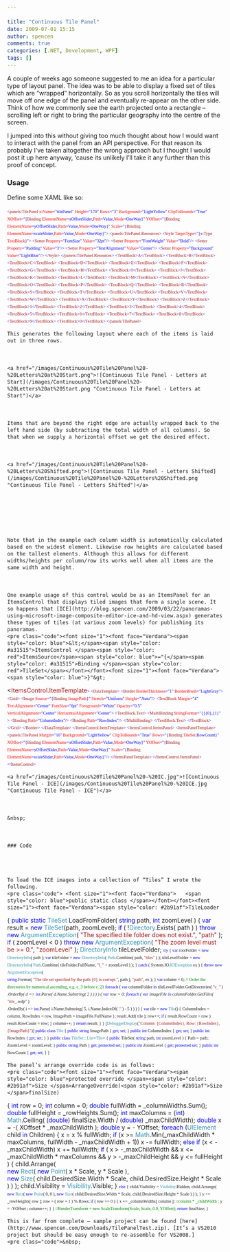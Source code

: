 ```yaml
---

title: "Continuous Tile Panel"
date: 2009-07-01 15:15
author: spencen
comments: true
categories: [.NET, Development, WPF]
tags: []
---
```

<p dir="ltr">A couple of weeks ago someone suggested to me an idea for a particular type of layout panel. The idea was to be able to display a fixed set of tiles which are “wrapped” horizontally. So as you scroll horizontally the tiles will move off one edge of the panel and eventually re-appear on the other side. Think of how we commonly see the earth projected onto a rectangle – scrolling left or right to bring the particular geography into the centre of the screen. 
 <p style="margin-right: 0px" dir="ltr">I jumped into this without giving too much thought about how I would want to interact with the panel from an API perspective. For that reason its probably I’ve taken altogether the wrong approach but I thought I would post it up here anyway, ‘cause its unlikely I’ll take it any further than this proof of concept.
 

### Usage

 <p style="margin-right: 0px" dir="ltr">Define some XAML like so:
<a href="http://11011.net/software/vspaste"></a>

<font size="1"><font face="Verdana"><span style="color: blue">&lt;</span><span style="color: #a31515">panels</span><span style="color: blue">:</span><span style="color: #a31515">TilePanel </span><span style="color: red">x</span><span style="color: blue">:</span><span style="color: red">Name</span><span style="color: blue">="tilePanel" </span><span style="color: red">Height</span></font></font><font size="1"><font face="Verdana"><span style="color: blue">="170"
</span><span style="color: red">Rows</span><span style="color: blue">="3" </span><span style="color: red">Background</span><span style="color: blue">="LightYellow" </span><span style="color: red">ClipToBounds</span></font></font><font size="1"><font face="Verdana"><span style="color: blue">="True"
</span><span style="color: red">XOffset</span><span style="color: blue">="{</span><span style="color: #a31515">Binding </span><span style="color: red">ElementName</span><span style="color: blue">=xOffsetSlider,</span><span style="color: red">Path</span><span style="color: blue">=Value,</span><span style="color: red">Mode</span></font></font><font size="1"><font face="Verdana"><span style="color: blue">=OneWay}"
</span><span style="color: red">YOffset</span><span style="color: blue">="{</span><span style="color: #a31515">Binding </span><span style="color: red">ElementName</span><span style="color: blue">=yOffsetSlider,</span><span style="color: red">Path</span><span style="color: blue">=Value,</span><span style="color: red">Mode</span></font></font><font size="1"><font face="Verdana"><span style="color: blue">=OneWay}"
</span><span style="color: red">Scale</span><span style="color: blue">="{</span><span style="color: #a31515">Binding </span><span style="color: red">ElementName</span><span style="color: blue">=scaleSlider,</span><span style="color: red">Path</span><span style="color: blue">=Value,</span><span style="color: red">Mode</span></font></font><font size="1"><font face="Verdana"><span style="color: blue">=OneWay}"&gt;
&lt;</span><span style="color: #a31515">panels</span><span style="color: blue">:</span><span style="color: #a31515">TilePanel.Resources</span></font></font><font size="1"><font face="Verdana"><span style="color: blue">&gt;
&lt;</span><span style="color: #a31515">Style </span><span style="color: red">TargetType</span><span style="color: blue">="{</span><span style="color: #a31515">x</span><span style="color: blue">:</span><span style="color: #a31515">Type </span><span style="color: red">TextBlock</span></font></font><font size="1"><font face="Verdana"><span style="color: blue">}"&gt;
&lt;</span><span style="color: #a31515">Setter </span><span style="color: red">Property</span><span style="color: blue">="FontSize" </span><span style="color: red">Value</span></font></font><font size="1"><font face="Verdana"><span style="color: blue">="32pt"/&gt;
&lt;</span><span style="color: #a31515">Setter </span><span style="color: red">Property</span><span style="color: blue">="FontWeight" </span><span style="color: red">Value</span></font></font><font size="1"><font face="Verdana"><span style="color: blue">="Bold"/&gt;
&lt;</span><span style="color: #a31515">Setter </span><span style="color: red">Property</span><span style="color: blue">="Padding" </span><span style="color: red">Value</span></font></font><font size="1"><font face="Verdana"><span style="color: blue">="3"/&gt;
&lt;</span><span style="color: #a31515">Setter </span><span style="color: red">Property</span><span style="color: blue">="TextAlignment" </span><span style="color: red">Value</span></font></font><font size="1"><font face="Verdana"><span style="color: blue">="Center"/&gt;
&lt;</span><span style="color: #a31515">Setter </span><span style="color: red">Property</span><span style="color: blue">="Background" </span><span style="color: red">Value</span></font></font><font size="1"><font face="Verdana"><span style="color: blue">="LightBlue"/&gt;
&lt;/</span><span style="color: #a31515">Style</span></font></font><font size="1"><font face="Verdana"><span style="color: blue">&gt;
&lt;/</span><span style="color: #a31515">panels</span><span style="color: blue">:</span><span style="color: #a31515">TilePanel.Resources</span></font></font><font size="1"><font face="Verdana"><span style="color: blue">&gt;
&lt;</span><span style="color: #a31515">TextBlock</span><span style="color: blue">&gt;</span><span style="color: #a31515">A</span><span style="color: blue">&lt;/</span><span style="color: #a31515">TextBlock</span></font></font><font size="1"><font face="Verdana"><span style="color: blue">&gt;
&lt;</span><span style="color: #a31515">TextBlock</span><span style="color: blue">&gt;</span><span style="color: #a31515">B</span><span style="color: blue">&lt;/</span><span style="color: #a31515">TextBlock</span></font></font><font size="1"><font face="Verdana"><span style="color: blue">&gt;
&lt;</span><span style="color: #a31515">TextBlock</span><span style="color: blue">&gt;</span><span style="color: #a31515">C</span><span style="color: blue">&lt;/</span><span style="color: #a31515">TextBlock</span></font></font><font size="1"><font face="Verdana"><span style="color: blue">&gt;
&lt;</span><span style="color: #a31515">TextBlock</span><span style="color: blue">&gt;</span><span style="color: #a31515">D</span><span style="color: blue">&lt;/</span><span style="color: #a31515">TextBlock</span></font></font><font size="1"><font face="Verdana"><span style="color: blue">&gt;
&lt;</span><span style="color: #a31515">TextBlock</span><span style="color: blue">&gt;</span><span style="color: #a31515">E</span><span style="color: blue">&lt;/</span><span style="color: #a31515">TextBlock</span></font></font><font size="1"><font face="Verdana"><span style="color: blue">&gt;
&lt;</span><span style="color: #a31515">TextBlock</span><span style="color: blue">&gt;</span><span style="color: #a31515">F</span><span style="color: blue">&lt;/</span><span style="color: #a31515">TextBlock</span></font></font><font size="1"><font face="Verdana"><span style="color: blue">&gt;
&lt;</span><span style="color: #a31515">TextBlock</span><span style="color: blue">&gt;</span><span style="color: #a31515">G</span><span style="color: blue">&lt;/</span><span style="color: #a31515">TextBlock</span></font></font><font size="1"><font face="Verdana"><span style="color: blue">&gt;
&lt;</span><span style="color: #a31515">TextBlock</span><span style="color: blue">&gt;</span><span style="color: #a31515">H</span><span style="color: blue">&lt;/</span><span style="color: #a31515">TextBlock</span></font></font><font size="1"><font face="Verdana"><span style="color: blue">&gt;
&lt;</span><span style="color: #a31515">TextBlock</span><span style="color: blue">&gt;</span><span style="color: #a31515">I</span><span style="color: blue">&lt;/</span><span style="color: #a31515">TextBlock</span></font></font><font size="1"><font face="Verdana"><span style="color: blue">&gt;
&lt;</span><span style="color: #a31515">TextBlock</span><span style="color: blue">&gt;</span><span style="color: #a31515">J</span><span style="color: blue">&lt;/</span><span style="color: #a31515">TextBlock</span></font></font><font size="1"><font face="Verdana"><span style="color: blue">&gt;
&lt;</span><span style="color: #a31515">TextBlock</span><span style="color: blue">&gt;</span><span style="color: #a31515">K</span><span style="color: blue">&lt;/</span><span style="color: #a31515">TextBlock</span></font></font><font size="1"><font face="Verdana"><span style="color: blue">&gt;
&lt;</span><span style="color: #a31515">TextBlock</span><span style="color: blue">&gt;</span><span style="color: #a31515">L</span><span style="color: blue">&lt;/</span><span style="color: #a31515">TextBlock</span></font></font><font size="1"><font face="Verdana"><span style="color: blue">&gt;
&lt;</span><span style="color: #a31515">TextBlock</span><span style="color: blue">&gt;</span><span style="color: #a31515">M</span><span style="color: blue">&lt;/</span><span style="color: #a31515">TextBlock</span></font></font><font size="1"><font face="Verdana"><span style="color: blue">&gt;
&lt;</span><span style="color: #a31515">TextBlock</span><span style="color: blue">&gt;</span><span style="color: #a31515">N</span><span style="color: blue">&lt;/</span><span style="color: #a31515">TextBlock</span></font></font><font size="1"><font face="Verdana"><span style="color: blue">&gt;
&lt;</span><span style="color: #a31515">TextBlock</span><span style="color: blue">&gt;</span><span style="color: #a31515">O</span><span style="color: blue">&lt;/</span><span style="color: #a31515">TextBlock</span></font></font><font size="1"><font face="Verdana"><span style="color: blue">&gt;
&lt;</span><span style="color: #a31515">TextBlock</span><span style="color: blue">&gt;</span><span style="color: #a31515">P</span><span style="color: blue">&lt;/</span><span style="color: #a31515">TextBlock</span></font></font><font size="1"><font face="Verdana"><span style="color: blue">&gt;
&lt;</span><span style="color: #a31515">TextBlock</span><span style="color: blue">&gt;</span><span style="color: #a31515">Q</span><span style="color: blue">&lt;/</span><span style="color: #a31515">TextBlock</span></font></font><font size="1"><font face="Verdana"><span style="color: blue">&gt;
&lt;</span><span style="color: #a31515">TextBlock</span><span style="color: blue">&gt;</span><span style="color: #a31515">R</span><span style="color: blue">&lt;/</span><span style="color: #a31515">TextBlock</span></font></font><font size="1"><font face="Verdana"><span style="color: blue">&gt;
&lt;</span><span style="color: #a31515">TextBlock</span><span style="color: blue">&gt;</span><span style="color: #a31515">S</span><span style="color: blue">&lt;/</span><span style="color: #a31515">TextBlock</span></font></font><font size="1"><font face="Verdana"><span style="color: blue">&gt;
&lt;</span><span style="color: #a31515">TextBlock</span><span style="color: blue">&gt;</span><span style="color: #a31515">T</span><span style="color: blue">&lt;/</span><span style="color: #a31515">TextBlock</span></font></font><font size="1"><font face="Verdana"><span style="color: blue">&gt;
&lt;</span><span style="color: #a31515">TextBlock</span><span style="color: blue">&gt;</span><span style="color: #a31515">U</span><span style="color: blue">&lt;/</span><span style="color: #a31515">TextBlock</span></font></font><font size="1"><font face="Verdana"><span style="color: blue">&gt;
&lt;</span><span style="color: #a31515">TextBlock</span><span style="color: blue">&gt;</span><span style="color: #a31515">V</span><span style="color: blue">&lt;/</span><span style="color: #a31515">TextBlock</span></font></font><font size="1"><font face="Verdana"><span style="color: blue">&gt;
&lt;</span><span style="color: #a31515">TextBlock</span><span style="color: blue">&gt;</span><span style="color: #a31515">W</span><span style="color: blue">&lt;/</span><span style="color: #a31515">TextBlock</span></font></font><font size="1"><font face="Verdana"><span style="color: blue">&gt;
&lt;</span><span style="color: #a31515">TextBlock</span><span style="color: blue">&gt;</span><span style="color: #a31515">X</span><span style="color: blue">&lt;/</span><span style="color: #a31515">TextBlock</span></font></font><font size="1"><font face="Verdana"><span style="color: blue">&gt;
&lt;</span><span style="color: #a31515">TextBlock</span><span style="color: blue">&gt;</span><span style="color: #a31515">Y</span><span style="color: blue">&lt;/</span><span style="color: #a31515">TextBlock</span></font></font><font size="1"><font face="Verdana"><span style="color: blue">&gt;
&lt;</span><span style="color: #a31515">TextBlock</span><span style="color: blue">&gt;</span><span style="color: #a31515">Z</span><span style="color: blue">&lt;/</span><span style="color: #a31515">TextBlock</span></font></font><font size="1"><font face="Verdana"><span style="color: blue">&gt;
&lt;</span><span style="color: #a31515">TextBlock</span><span style="color: blue">&gt;</span><span style="color: #a31515">1</span><span style="color: blue">&lt;/</span><span style="color: #a31515">TextBlock</span></font></font><font size="1"><font face="Verdana"><span style="color: blue">&gt;
&lt;</span><span style="color: #a31515">TextBlock</span><span style="color: blue">&gt;</span><span style="color: #a31515">2</span><span style="color: blue">&lt;/</span><span style="color: #a31515">TextBlock</span></font></font><font size="1"><font face="Verdana"><span style="color: blue">&gt;
&lt;</span><span style="color: #a31515">TextBlock</span><span style="color: blue">&gt;</span><span style="color: #a31515">3</span><span style="color: blue">&lt;/</span><span style="color: #a31515">TextBlock</span></font></font><font size="1"><font face="Verdana"><span style="color: blue">&gt;
&lt;</span><span style="color: #a31515">TextBlock</span><span style="color: blue">&gt;</span><span style="color: #a31515">4</span><span style="color: blue">&lt;/</span><span style="color: #a31515">TextBlock</span></font></font><font size="1"><font face="Verdana"><span style="color: blue">&gt;
&lt;</span><span style="color: #a31515">TextBlock</span><span style="color: blue">&gt;</span><span style="color: #a31515">5</span><span style="color: blue">&lt;/</span><span style="color: #a31515">TextBlock</span></font></font><font size="1"><font face="Verdana"><span style="color: blue">&gt;
&lt;</span><span style="color: #a31515">TextBlock</span><span style="color: blue">&gt;</span><span style="color: #a31515">6</span><span style="color: blue">&lt;/</span><span style="color: #a31515">TextBlock</span></font></font><font size="1"><font face="Verdana"><span style="color: blue">&gt;
&lt;</span><span style="color: #a31515">TextBlock</span><span style="color: blue">&gt;</span><span style="color: #a31515">7</span><span style="color: blue">&lt;/</span><span style="color: #a31515">TextBlock</span></font></font><font size="1"><font face="Verdana"><span style="color: blue">&gt;
&lt;</span><span style="color: #a31515">TextBlock</span><span style="color: blue">&gt;</span><span style="color: #a31515">8</span><span style="color: blue">&lt;/</span><span style="color: #a31515">TextBlock</span></font></font><font size="1"><font face="Verdana"><span style="color: blue">&gt;
&lt;</span><span style="color: #a31515">TextBlock</span><span style="color: blue">&gt;</span><span style="color: #a31515">9</span><span style="color: blue">&lt;/</span><span style="color: #a31515">TextBlock</span></font></font><font size="1"><font face="Verdana"><span style="color: blue">&gt;
&lt;</span><span style="color: #a31515">TextBlock</span><span style="color: blue">&gt;</span><span style="color: #a31515">0</span><span style="color: blue">&lt;/</span><span style="color: #a31515">TextBlock</span></font></font><font size="1"><font face="Verdana"><span style="color: blue">&gt;
&lt;/</span><span style="color: #a31515">panels</span><span style="color: blue">:</span><span style="color: #a31515">TilePanel</span><span style="color: blue">&gt;</span></font></font></pre><a href="http://11011.net/software/vspaste"></a>

    
    This generates the following layout where each of the items is laid out in three rows.
    

    
    <a href="/images/Continuous%20Tile%20Panel%20-%20Letters%20at%20Start.png">![Continuous Tile Panel - Letters at Start](/images/Continuous%20Tile%20Panel%20-%20Letters%20at%20Start.png "Continuous Tile Panel - Letters at Start")</a> 
    

    
    Items that are beyond the right edge are actually wrapped back to the left hand side (by subtracting the total width of all columns). So that when we supply a horizontal offset we get the desired effect.
    

    
    <a href="/images/Continuous%20Tile%20Panel%20-%20Letters%20Shifted.png">![Continuous Tile Panel - Letters Shifted](/images/Continuous%20Tile%20Panel%20-%20Letters%20Shifted.png "Continuous Tile Panel - Letters Shifted")</a> 
    

    
    
    

    
    Note that in the example each column width is automatically calculated based on the widest element. Likewise row heights are calculated based on the tallest elements. Although this allows for different widths/heights per column/row its works well when all items are the same width and height.
    

    
    One example usage of this control would be as an ItemsPanel for an ItemsControl that displays tiled images that form a single scene. It so happens that [ICE](http://blog.spencen.com/2009/03/22/panoramas-using-microsoft-image-composite-editor-ice-and-hd-view.aspx) generates these types of tiles (at various zoom levels) for publishing its panoramas.
    <pre class="code"><font size="1"><font face="Verdana"><span style="color: blue">&lt;</span><span style="color: #a31515">ItemsControl </span><span style="color: red">ItemsSource</span><span style="color: blue">="{</span><span style="color: #a31515">Binding </span><span style="color: red">TileSet</span></font></font><font size="1"><font face="Verdana"><span style="color: blue">}"&gt;
&lt;</span><span style="color: #a31515">ItemsControl.ItemTemplate</span></font></font><font size="1"><font face="Verdana"><span style="color: blue">&gt;
&lt;</span><span style="color: #a31515">DataTemplate</span></font></font><font size="1"><font face="Verdana"><span style="color: blue">&gt;
&lt;</span><span style="color: #a31515">Border </span><span style="color: red">BorderThickness</span><span style="color: blue">="1" </span><span style="color: red">BorderBrush</span></font></font><font size="1"><font face="Verdana"><span style="color: blue">="LightGray"&gt;
&lt;</span><span style="color: #a31515">Grid</span></font></font><font size="1"><font face="Verdana"><span style="color: blue">&gt;
&lt;</span><span style="color: #a31515">Image </span><span style="color: red">Source</span><span style="color: blue">="{</span><span style="color: #a31515">Binding </span><span style="color: red">ImagePath</span><span style="color: blue">}" </span><span style="color: red">Stretch</span><span style="color: blue">="Uniform" </span><span style="color: red">Height</span></font></font><font size="1"><font face="Verdana"><span style="color: blue">="Auto"/&gt;
</span><span style="color: green">                    </span><span style="color: blue">&lt;</span><span style="color: #a31515">TextBlock </span><span style="color: red">Margin</span><span style="color: blue">="4" </span><span style="color: red">TextAlignment</span><span style="color: blue">="Center" </span><span style="color: red">FontSize</span><span style="color: blue">="6pt" </span><span style="color: red">Foreground</span><span style="color: blue">="White" </span><span style="color: red">Opacity</span><span style="color: blue">="0.5" <br>                                     </span><span style="color: red">VerticalAlignment</span><span style="color: blue">="Center" </span><span style="color: red">HorizontalAlignment</span></font></font><font size="1"><font face="Verdana"><span style="color: blue">="Center"&gt;
&lt;</span><span style="color: #a31515">TextBlock.Text</span></font></font><font size="1"><font face="Verdana"><span style="color: blue">&gt;
&lt;</span><span style="color: #a31515">MultiBinding </span><span style="color: red">StringFormat</span></font></font><font size="1"><font face="Verdana"><span style="color: blue">="{}{0},{1}" &gt;
&lt;</span><span style="color: #a31515">Binding </span><span style="color: red">Path</span></font></font><font size="1"><font face="Verdana"><span style="color: blue">="ColumnIndex"/&gt;
&lt;</span><span style="color: #a31515">Binding </span><span style="color: red">Path</span></font></font><font size="1"><font face="Verdana"><span style="color: blue">="RowIndex"/&gt;
&lt;/</span><span style="color: #a31515">MultiBinding</span></font></font><font size="1"><font face="Verdana"><span style="color: blue">&gt;
&lt;/</span><span style="color: #a31515">TextBlock.Text</span></font></font><font size="1"><font face="Verdana"><span style="color: blue">&gt;
&lt;/</span><span style="color: #a31515">TextBlock</span></font></font><font size="1"><font face="Verdana"><span style="color: blue">&gt;
&lt;/</span><span style="color: #a31515">Grid</span></font></font><font size="1"><font face="Verdana"><span style="color: blue">&gt;
&lt;/</span><span style="color: #a31515">Border</span></font></font><font size="1"><font face="Verdana"><span style="color: blue">&gt;
&lt;/</span><span style="color: #a31515">DataTemplate</span></font></font><font size="1"><font face="Verdana"><span style="color: blue">&gt;
&lt;/</span><span style="color: #a31515">ItemsControl.ItemTemplate</span></font></font><font size="1"><font face="Verdana"><span style="color: blue">&gt;
&lt;</span><span style="color: #a31515">ItemsControl.ItemsPanel</span></font></font><font size="1"><font face="Verdana"><span style="color: blue">&gt;
&lt;</span><span style="color: #a31515">ItemsPanelTemplate</span></font></font><font size="1"><font face="Verdana"><span style="color: blue">&gt;
&lt;</span><span style="color: #a31515">panels</span><span style="color: blue">:</span><span style="color: #a31515">TilePanel </span><span style="color: red">Margin</span><span style="color: blue">="10" </span><span style="color: red">Background</span><span style="color: blue">="LightYellow" </span><span style="color: red">ClipToBounds</span></font></font><font size="1"><font face="Verdana"><span style="color: blue">="True"
</span><span style="color: red">Rows</span><span style="color: blue">="{</span><span style="color: #a31515">Binding </span><span style="color: red">TileSet</span></font></font><font size="1"><font face="Verdana"><span style="color: blue">.RowCount}"
</span><span style="color: red">XOffset</span><span style="color: blue">="{</span><span style="color: #a31515">Binding </span><span style="color: red">ElementName</span><span style="color: blue">=xOffsetSlider,</span><span style="color: red">Path</span><span style="color: blue">=Value,</span><span style="color: red">Mode</span></font></font><font size="1"><font face="Verdana"><span style="color: blue">=OneWay}"
</span><span style="color: red">YOffset</span><span style="color: blue">="{</span><span style="color: #a31515">Binding </span><span style="color: red">ElementName</span><span style="color: blue">=yOffsetSlider,</span><span style="color: red">Path</span><span style="color: blue">=Value,</span><span style="color: red">Mode</span></font></font><font size="1"><font face="Verdana"><span style="color: blue">=OneWay}"
</span><span style="color: red">Scale</span><span style="color: blue">="{</span><span style="color: #a31515">Binding </span><span style="color: red">ElementName</span><span style="color: blue">=scaleSlider,</span><span style="color: red">Path</span><span style="color: blue">=Value,</span><span style="color: red">Mode</span></font></font><font size="1"><font face="Verdana"><span style="color: blue">=OneWay}"/&gt;
&lt;/</span><span style="color: #a31515">ItemsPanelTemplate</span></font></font><font size="1"><font face="Verdana"><span style="color: blue">&gt;
&lt;/</span><span style="color: #a31515">ItemsControl.ItemsPanel</span></font></font><font size="1"><font face="Verdana"><span style="color: blue">&gt;
&lt;/</span><span style="color: #a31515">ItemsControl</span><span style="color: blue">&gt;</span></font></font></pre>

    
    <a href="/images/Continuous%20Tile%20Panel%20-%20IC.jpg">![Continuous Tile Panel - ICE](/images/Continuous%20Tile%20Panel%20-%20ICE.jpg "Continuous Tile Panel - ICE")</a> 
    

    
    &nbsp;
    

    
    ### Code
    
    

    
    To load the ICE images into a collection of “Tiles” I wrote the following.
    <pre class="code"> <font size="1"><font face="Verdana">   <span style="color: blue">public static class </span></font></font><font size="1"><font face="Verdana"><span style="color: #2b91af">TileLoader
</span>{
<span style="color: blue">public static </span><span style="color: #2b91af">TileSet </span>LoadFromFolder( <span style="color: blue">string </span>path, <span style="color: blue">int </span>zoomLevel )
{
<span style="color: blue">var </span>result = <span style="color: blue">new </span><span style="color: #2b91af">TileSet</span>(path, zoomLevel);
<span style="color: blue">if </span>( !<span style="color: #2b91af">Directory</span>.Exists( path ) )
<span style="color: blue">throw new </span><span style="color: #2b91af">ArgumentException</span>( <span style="color: #a31515">"The specified tile folder does not exist."</span>, <span style="color: #a31515">"path" </span>);
<span style="color: blue">if </span>( zoomLevel &lt; 0 )
<span style="color: blue">throw new </span><span style="color: #2b91af">ArgumentException</span>( <span style="color: #a31515">"The zoom level must be &gt;= 0."</span>, <span style="color: #a31515">"zoomLevel" </span>);
<span style="color: #2b91af">DirectoryInfo </span>tileLevelFolder;
</font></font><font size="1"><font face="Verdana"><span style="color: blue">try
</span>{
<span style="color: blue">var </span>rootFolder = <span style="color: blue">new </span><span style="color: #2b91af">DirectoryInfo</span>( path );
<span style="color: blue">var </span>tileFolder = <span style="color: blue">new </span><span style="color: #2b91af">DirectoryInfo</span>( <span style="color: #2b91af">Path</span>.Combine( path, <span style="color: #a31515">"tiles" </span>) );
tileLevelFolder = <span style="color: blue">new </span><span style="color: #2b91af">DirectoryInfo</span>( <span style="color: #2b91af">Path</span>.Combine( tileFolder.FullName, <span style="color: #a31515">"l_" </span>+ zoomLevel ) );
}
<span style="color: blue">catch </span>( System.IO.<span style="color: #2b91af">IOException </span>ex )
{
<span style="color: blue">throw new </span><span style="color: #2b91af">ArgumentException</span>( <br>                    <span style="color: blue">string</span>.Format( <span style="color: #a31515">"The tile set specified by the path {0} is corrupt."</span>, path ), <span style="color: #a31515">"path"</span>, ex );
}
<span style="color: blue">var </span>column = 0;
</font></font><font size="1"><font face="Verdana"><span style="background: #fbfffb; color: green">// Order the directories by numerical ascending, e.g. c_3 before c_21
</span>            <span style="color: blue">foreach </span>( <span style="color: blue">var </span>columnFolder <span style="color: blue">in </span>tileLevelFolder.GetDirectories( <span style="color: #a31515">"c_*" </span>)<br>                                                          .OrderBy( d =&gt; <span style="color: blue">int</span>.Parse( d.Name.Substring( 2 ) ) ) )
{
<span style="color: blue">var </span>row = 0;
<span style="color: blue">foreach </span>( <span style="color: blue">var </span>imageFile <span style="color: blue">in </span>columnFolder.GetFiles( <span style="color: #a31515">"tile_*.wdp" </span>)<br>                                                          .OrderBy( i =&gt; <span style="color: blue">int</span>.Parse( i.Name.Substring( 5, i.Name.IndexOf( <span style="color: #a31515">'.' </span>) - 5 ) ) ) )
{
<span style="color: blue">var </span>tile = <span style="color: blue">new </span><span style="color: #2b91af">Tile</span>() { ColumnIndex = column, RowIndex = row, ImagePath = imageFile.FullName };
result.Add( tile );
row++;
<span style="color: blue">if </span>( result.RowCount &lt; row )
result.RowCount = row;
}
column++;
}
<span style="color: blue">return </span>result;
}
}
[<span style="color: #2b91af">DebuggerDisplay</span>(<span style="color: #a31515">"Column: {ColumnIndex}, Row: {RowIndex}, {ImagePath}"</span>)]
<span style="color: blue">public class </span></font></font><font size="1"><font face="Verdana"><span style="color: #2b91af">Tile
</span>{
<span style="color: blue">public string </span>ImagePath { <span style="color: blue">get</span>; <span style="color: blue">set</span>; }
<span style="color: blue">public int </span>ColumnIndex { <span style="color: blue">get</span>; <span style="color: blue">set</span>; }
<span style="color: blue">public int </span>RowIndex { <span style="color: blue">get</span>; <span style="color: blue">set</span>; }
}
<span style="color: blue">public class </span><span style="color: #2b91af">TileSet </span>: <span style="color: #2b91af">List</span>&lt;<span style="color: #2b91af">Tile</span>&gt;
{
<span style="color: blue">public </span>TileSet( <span style="color: blue">string </span>path, <span style="color: blue">int </span>zoomLevel )
{
Path = path;
ZoomLevel = zoomLevel;
}
<span style="color: blue">public string </span>Path { <span style="color: blue">get</span>; <span style="color: blue">protected set</span>; }
<span style="color: blue">public int </span>ZoomLevel { <span style="color: blue">get</span>; <span style="color: blue">protected set</span>; }
<span style="color: blue">public int </span>RowCount { <span style="color: blue">get</span>; <span style="color: blue">set</span>; }
}</font></font></pre><a href="http://11011.net/software/vspaste"></a>

    
    The panel’s arrange override code is as follows:
    <pre class="code"><font size="1"><font face="Verdana"><span style="color: blue">protected override </span><span style="color: #2b91af">Size </span>ArrangeOverride(<span style="color: #2b91af">Size </span>finalSize)
{
<span style="color: blue">int </span>row = 0;
<span style="color: blue">int </span>column = 0;
<span style="color: blue">double </span>fullWidth = _columnWidths.Sum();
<span style="color: blue">double </span>fullHeight = _rowHeights.Sum();
<span style="color: blue">int </span>maxColumns = (<span style="color: blue">int</span>) <span style="color: #2b91af">Math</span>.Ceiling( (<span style="color: blue">double</span>) finalSize.Width / (<span style="color: blue">double</span>) _maxChildWidth);
<span style="color: blue">double </span>x = -( XOffset * _maxChildWidth );
<span style="color: blue">double </span>y = - YOffset;
<span style="color: blue">foreach </span>(<span style="color: #2b91af">UIElement </span>child <span style="color: blue">in </span>Children)
{
x = x % fullWidth;
<span style="color: blue">if </span>(x &gt;= <span style="color: #2b91af">Math</span>.Min(_maxChildWidth * maxColumns, fullWidth - _maxChildWidth + 1))
x -= fullWidth;
<span style="color: blue">else if </span>(x &lt; - _maxChildWidth)
x += fullWidth;
<span style="color: blue">if </span>( x &gt; -_maxChildWidth &amp;&amp; x &lt;= _maxChildWidth * maxColumns &amp;&amp;
y &gt; -_maxChildHeight &amp;&amp; y &lt;= fullHeight )
{
child.Arrange( <br>                 <span style="color: blue">new </span><span style="color: #2b91af">Rect</span>( <span style="color: blue">new </span><span style="color: #2b91af">Point</span>( x * Scale, y * Scale ), <br>                 <span style="color: blue">new </span><span style="color: #2b91af">Size</span>( child.DesiredSize.Width * Scale, child.DesiredSize.Height * Scale ) ) );
child.Visibility = <span style="color: #2b91af">Visibility</span>.Visible;
}
</font></font><font size="1"><font face="Verdana"><span style="color: blue">else
</span>{
child.Visibility = <span style="color: #2b91af">Visibility</span>.Hidden;
child.Arrange( <span style="color: blue">new </span><span style="color: #2b91af">Rect</span>( <span style="color: blue">new </span><span style="color: #2b91af">Point</span>( 0, 0 ), <span style="color: blue">new </span><span style="color: #2b91af">Size</span>( child.DesiredSize.Width * Scale, child.DesiredSize.Height * Scale ) ) );
}
y += _rowHeights[ row ];
row = ( row + 1 ) % Rows;
<span style="color: blue">if </span>( row == 0 )
{
x += _columnWidths[ column ]; </font></font><font size="1"><font face="Verdana"><span style="background: #fbfffb; color: green">//column * _childWidth ;
</span>            y = -YOffset ;
column++;
}
}
</font></font><font size="1"><font face="Verdana"><span style="background: #fbfffb; color: green">//RenderTransform = new ScaleTransform(Scale, Scale, 0.0, YOffset);
</span>    <span style="color: blue">return </span>finalSize;
}</font></font></pre><a href="http://11011.net/software/vspaste"></a>

    
    This is far from complete – sample project can be found [here](http://www.spencen.com/Downloads/TilePanelTest.zip). [It’s a VS2010 project but should be easy enough to re-assemble for VS2008.]
    <pre class="code">&nbsp;


